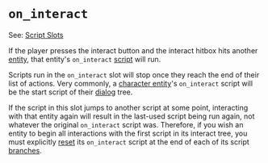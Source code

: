 # `on_interact`

See: [Script Slots](scripts/script_slots)

If the player presses the interact button and the interact hitbox hits another [entity](entities), that entity's `on_interact` [script](scripts) will run.

Scripts run in the `on_interact` slot will stop once they reach the end of their list of actions. Very commonly, a [character entity](entities/character_entity)'s `on_interact` script will be the start script of their [dialog](dialogs) tree.

If the script in this slot jumps to another script at some point, interacting with that entity again will result in the last-used script being run again, not whatever the original `on_interact` script was. Therefore, if you wish an entity to begin all interactions with the first script in its interact tree, you must explicitly [reset](SET_ENTITY_INTERACT_SCRIPT) its `on_interact` script at the end of each of its script [branches](techniques/beginnings_middles_and_ends).
